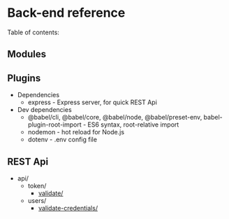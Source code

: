 # Back-end reference

Table of contents:

## Modules

## Plugins

- Dependencies
  - express - Express server, for quick REST Api
- Dev dependencies
  - @babel/cli, @babel/core, @babel/node, @babel/preset-env, babel-plugin-root-import - ES6 syntax, root-relative import
  - nodemon - hot reload for Node.js
  - dotenv - .env config file

## REST Api

- api/
  - token/
    - [validate/](rest-api/token/validate.md)
  - users/
    - [validate-credentials/](rest-api/users/validate-credentials.md)
